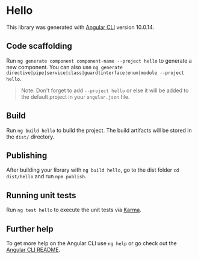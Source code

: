 # Hello

This library was generated with [Angular CLI](https://github.com/angular/angular-cli) version 10.0.14.

## Code scaffolding

Run `ng generate component component-name --project hello` to generate a new component. You can also use `ng generate directive|pipe|service|class|guard|interface|enum|module --project hello`.
> Note: Don't forget to add `--project hello` or else it will be added to the default project in your `angular.json` file. 

## Build

Run `ng build hello` to build the project. The build artifacts will be stored in the `dist/` directory.

## Publishing

After building your library with `ng build hello`, go to the dist folder `cd dist/hello` and run `npm publish`.

## Running unit tests

Run `ng test hello` to execute the unit tests via [Karma](https://karma-runner.github.io).

## Further help

To get more help on the Angular CLI use `ng help` or go check out the [Angular CLI README](https://github.com/angular/angular-cli/blob/master/README.md).
